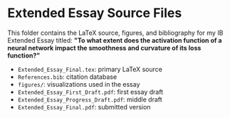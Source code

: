 # Extended Essay Source Files

This folder contains the LaTeX source, figures, and bibliography for my IB Extended Essay titled:
**"To what extent does the activation function of a neural network impact the smoothness and curvature of its loss function?"**

- `Extended_Essay_Final.tex`: primary LaTeX source
- `References.bib`: citation database
- `figures/`: visualizations used in the essay
- `Extended_Essay_First_Draft.pdf`: first essay draft
- `Extended_Essay_Progress_Draft.pdf`: middle draft
- `Extended_Essay_Final.pdf`: submitted version


